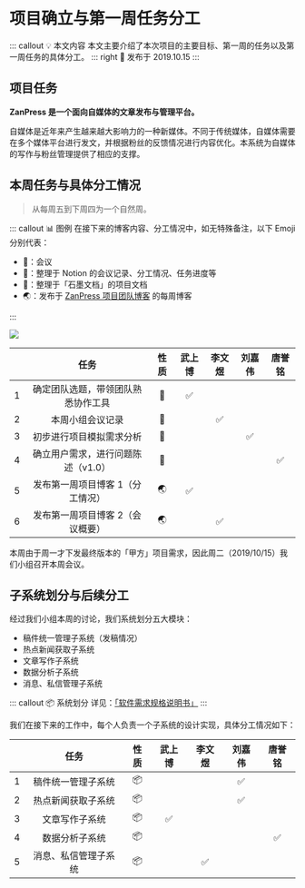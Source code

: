 # 项目确立与第一周任务分工 <AuthorBadge text="Week 1-1" vertical="middle"/> <AuthorBadge text="@武上博" vertical="middle"/>

::: callout 💡 本文内容
本文主要介绍了本次项目的主要目标、第一周的任务以及第一周任务的具体分工。
::: right
📅 发布于 2019.10.15
:::

## 项目任务

**ZanPress 是一个面向自媒体的文章发布与管理平台。**

自媒体是近年来产生越来越大影响力的一种新媒体。不同于传统媒体，自媒体需要在多个媒体平台进行发文，并根据粉丝的反馈情况进行内容优化。本系统为自媒体的写作与粉丝管理提供了相应的支撑。

## 本周任务与具体分工情况

> 从每周五到下周四为一个自然周。

::: callout 📊 图例
在接下来的博客内容、分工情况中，如无特殊备注，以下 Emoji 分别代表：

-   🎤：会议
-   📝：整理于 Notion 的会议记录、分工情况、任务进度等
-   📙：整理于「石墨文档」的项目文档
-   🌏：发布于 [ZanPress 项目团队博客](https://zanpress.netlify.com/) 的每周博客

:::

![](https://i.loli.net/2019/10/16/fpdEIZaqBoRMwPg.png)

|     |          任务         |  性质 | 武上博 | 李文煜 | 刘嘉伟 | 唐誉铭 |
| :-: | :-----------------: | :-: | :-: | :-: | :-: | :-: |
|  1  |  确定团队选题，带领团队熟悉协作工具  |  🎤 |  ✅  |     |     |     |
|  2  |       本周小组会议记录      |  📝 |     |  ✅  |     |     |
|  3  |     初步进行项目模拟需求分析    |  📙 |     |     |  ✅  |     |
|  4  | 确立用户需求，进行问题陈述（v1.0） |  📙 |     |     |     |  ✅  |
|  5  |  发布第一周项目博客 1（分工情况）  |  🌏 |  ✅  |     |     |     |
|  6  |  发布第一周项目博客 2（会议概要）  |  🌏 |     |  ✅  |     |     |

本周由于周一才下发最终版本的「甲方」项目需求，因此周二（2019/10/15）我们小组召开本周会议。

## 子系统划分与后续分工

经过我们小组本周的讨论，我们系统划分五大模块：

-   稿件统一管理子系统（发稿情况）
-   热点新闻获取子系统
-   文章写作子系统
-   数据分析子系统
-   消息、私信管理子系统

::: callout 📦 系统划分
详见：[「软件需求规格说明书」](https://shimo.im/docs/xlkbElypoBU9F9q8)
:::

我们在接下来的工作中，每个人负责一个子系统的设计实现，具体分工情况如下：

|     |     任务     |  性质 | 武上博 | 李文煜 | 刘嘉伟 | 唐誉铭 |
| :-: | :--------: | :-: | :-: | :-: | :-: | :-: |
|  1  |  稿件统一管理子系统 |  📦 |     |     |  ✅  |     |
|  2  |  热点新闻获取子系统 |  📦 |     |     |  ✅  |     |
|  3  |   文章写作子系统  |  📦 |  ✅  |     |     |     |
|  4  |   数据分析子系统  |  📦 |     |     |     |  ✅  |
|  5  | 消息、私信管理子系统 |  📦 |     |  ✅  |     |     |
